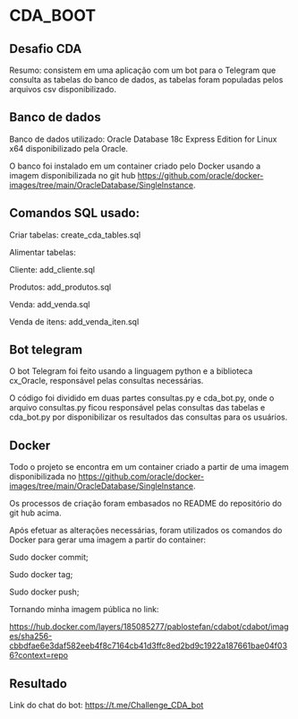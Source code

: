 # CDA_BOOT
## Desafio CDA 

Resumo: consistem em uma aplicação com um bot para o Telegram que consulta as tabelas do banco de dados, as tabelas foram populadas pelos arquivos csv disponibilizado. 

## Banco de dados 

Banco de dados utilizado: Oracle Database 18c Express Edition for Linux x64 disponibilizado pela Oracle. 

O banco foi instalado em um container criado pelo Docker usando a imagem disponibilizada no git hub https://github.com/oracle/docker-images/tree/main/OracleDatabase/SingleInstance. 

## Comandos SQL usado: 

Criar tabelas: create_cda_tables.sql 

Alimentar tabelas: 

Cliente: add_cliente.sql 

Produtos: add_produtos.sql 

Venda: add_venda.sql 

Venda de itens: add_venda_iten.sql 

## Bot telegram 

O bot Telegram foi feito usando a linguagem python e a biblioteca cx_Oracle, responsável pelas consultas necessárias. 

O código foi dividido em duas partes consultas.py e cda_bot.py, onde o arquivo consultas.py ficou responsável pelas consultas das tabelas e cda_bot.py por disponibilizar os resultados das consultas para os usuários. 

## Docker 

Todo o projeto se encontra em um container criado a partir de uma imagem disponibilizada no  https://github.com/oracle/docker-images/tree/main/OracleDatabase/SingleInstance. 

Os processos de criação foram embasados no README do repositório do git hub acima.   

Após efetuar as alterações necessárias, foram utilizados os comandos do Docker para gerar uma imagem a partir do container: 

Sudo docker commit; 

Sudo docker tag; 

Sudo docker push; 

Tornando minha imagem pública no link:  

https://hub.docker.com/layers/185085277/pablostefan/cdabot/cdabot/images/sha256-cbbdfae6e3daf582eeb4f8c7164cb41d3ffc8ed2bd9c1922a187661bae04f036?context=repo 

## Resultado 

Link do chat do bot: https://t.me/Challenge_CDA_bot 
